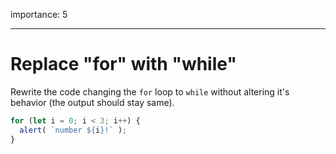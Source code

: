 importance: 5

---

# Replace "for" with "while"

Rewrite the code changing the `for` loop to `while` without altering it's behavior (the output should stay same).

```js run
for (let i = 0; i < 3; i++) {
  alert( `number ${i}!` );
}
```

